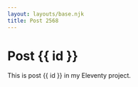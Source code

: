 ```yaml
---
layout: layouts/base.njk
title: Post 2568
---
```


# Post {{ id }}

This is post {{ id }} in my Eleventy project.
